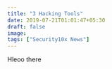 ```yaml
---
title: "3 Hacking Tools"
date: 2019-07-21T01:01:47+05:30
draft: false
image: 
tags: ["Security10x News"]
---
```


Hleoo there